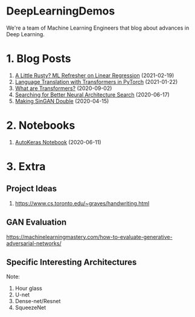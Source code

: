 # DeepLearningDemos
We're a team of Machine Learning Engineers that blog about advances in Deep Learning.

# 1. Blog Posts
1. [A Little Rusty? ML Refresher on Linear Regression](https://deepganteam.medium.com/a-little-rusty-ml-refresher-on-linear-regression-76ef4afc6474) (2021-02-19)
1. [Language Translation with Transformers in PyTorch](https://chatbotslife.com/language-translation-with-transformers-in-pytorch-ff8b32cf848?gi=df7018b86372) (2021-01-22)
1. [What are Transformers?](https://medium.com/@deepganteam/what-are-transformers-b687f2bcdf49) (2020-09-02)
1. [Searching for Better Neural Architecture Search](https://medium.com/@deepganteam/searching-for-better-neural-architecture-search-ea91338caa11) (2020-06-17)
1. [Making SinGAN Double](https://medium.com/@deepganteam/making-singan-double-8568490b572e) (2020-04-15)

# 2. Notebooks
1. [AutoKeras Notebook](https://github.com/wileyw/DeepLearningDemos/blob/master/NeuralArchitectureSearch/Autokeras.ipynb) (2020-06-11)

# 3. Extra
## Project Ideas
1. https://www.cs.toronto.edu/~graves/handwriting.html

## GAN Evaluation
https://machinelearningmastery.com/how-to-evaluate-generative-adversarial-networks/

## Specific Interesting Architectures
Note:
1. Hour glass
1. U-net
1. Dense-net/Resnet
1. SqueezeNet

